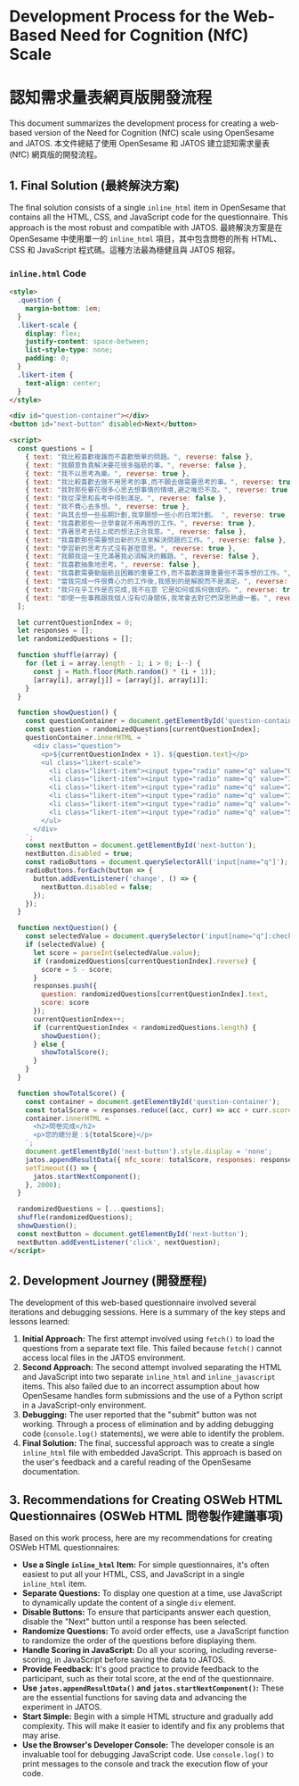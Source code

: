 # Development Process for the Web-Based Need for Cognition (NfC) Scale
# 認知需求量表網頁版開發流程

This document summarizes the development process for creating a web-based version of the Need for Cognition (NfC) scale using OpenSesame and JATOS.
本文件總結了使用 OpenSesame 和 JATOS 建立認知需求量表 (NfC) 網頁版的開發流程。

## 1. Final Solution (最終解決方案)

The final solution consists of a single `inline_html` item in OpenSesame that contains all the HTML, CSS, and JavaScript code for the questionnaire. This approach is the most robust and compatible with JATOS.
最終解決方案是在 OpenSesame 中使用單一的 `inline_html` 項目，其中包含問卷的所有 HTML、CSS 和 JavaScript 程式碼。這種方法最為穩健且與 JATOS 相容。

### `inline.html` Code

```html
<style>
  .question {
    margin-bottom: 1em;
  }
  .likert-scale {
    display: flex;
    justify-content: space-between;
    list-style-type: none;
    padding: 0;
  }
  .likert-item {
    text-align: center;
  }
</style>

<div id="question-container"></div>
<button id="next-button" disabled>Next</button>

<script>
  const questions = [
    { text: "我比較喜歡複雜而不喜歡簡單的問題。", reverse: false },
    { text: "我願意負責解決要花很多腦筋的事。", reverse: false },
    { text: "我不以思考為樂。", reverse: true },
    { text: "我比較喜歡去做不用思考的事,而不願去做需要思考的事。", reverse: true },
    { text: "我對那些要花很多心思去想事情的情境,避之唯恐不及。", reverse: true },
    { text: "我從深思和長考中得到滿足。", reverse: false },
    { text: "我不費心去多想。", reverse: true },
    { text: "與其去想一些長期計劃,我寧願想一些小的日常計劃。 ", reverse: true },
    { text: "我喜歡那些一旦學會就不用再想的工作。", reverse: true },
    { text: "靠著思考去往上爬的想法正合我意。", reverse: false },
    { text: "我喜歡那些需要想出新的方法來解決問題的工作。", reverse: false },
    { text: "學習新的思考方式沒有甚麼意思。", reverse: true },
    { text: "我願我這一生充滿著我必須解決的難題。", reverse: false },
    { text: "我喜歡抽象地思考。", reverse: false },
    { text: "我喜歡需要動腦筋且困難的重要工作,而不喜歡還算重要但不需多想的工作。", reverse: false },
    { text: "當我完成一件很費心力的工作後,我感到的是解脫而不是滿足。", reverse: true },
    { text: "我只在乎工作是否完成,我不在意 它是如何或爲何做成的。", reverse: true },
    { text: "即使一些事務跟我個人沒有切身關係,我常會去對它們深思熟慮一番。", reverse: false }
  ];

  let currentQuestionIndex = 0;
  let responses = [];
  let randomizedQuestions = [];

  function shuffle(array) {
    for (let i = array.length - 1; i > 0; i--) {
      const j = Math.floor(Math.random() * (i + 1));
      [array[i], array[j]] = [array[j], array[i]];
    }
  }

  function showQuestion() {
    const questionContainer = document.getElementById('question-container');
    const question = randomizedQuestions[currentQuestionIndex];
    questionContainer.innerHTML = `
      <div class="question">
        <p>${currentQuestionIndex + 1}. ${question.text}</p>
        <ul class="likert-scale">
          <li class="likert-item"><input type="radio" name="q" value="0" required> 非常不符合</li>
          <li class="likert-item"><input type="radio" name="q" value="1"></li>
          <li class="likert-item"><input type="radio" name="q" value="2"></li>
          <li class="likert-item"><input type="radio" name="q" value="3"></li>
          <li class="likert-item"><input type="radio" name="q" value="4"></li>
          <li class="likert-item"><input type="radio" name="q" value="5"> 非常符合</li>
        </ul>
      </div>
    `;
    const nextButton = document.getElementById('next-button');
    nextButton.disabled = true;
    const radioButtons = document.querySelectorAll('input[name="q"]');
    radioButtons.forEach(button => {
      button.addEventListener('change', () => {
        nextButton.disabled = false;
      });
    });
  }

  function nextQuestion() {
    const selectedValue = document.querySelector('input[name="q"]:checked');
    if (selectedValue) {
      let score = parseInt(selectedValue.value);
      if (randomizedQuestions[currentQuestionIndex].reverse) {
        score = 5 - score;
      }
      responses.push({
        question: randomizedQuestions[currentQuestionIndex].text,
        score: score
      });
      currentQuestionIndex++;
      if (currentQuestionIndex < randomizedQuestions.length) {
        showQuestion();
      } else {
        showTotalScore();
      }
    }
  }

  function showTotalScore() {
    const container = document.getElementById('question-container');
    const totalScore = responses.reduce((acc, curr) => acc + curr.score, 0);
    container.innerHTML = `
      <h2>問卷完成</h2>
      <p>您的總分是：${totalScore}</p>
    `;
    document.getElementById('next-button').style.display = 'none';
    jatos.appendResultData({ nfc_score: totalScore, responses: responses });
    setTimeout(() => {
      jatos.startNextComponent();
    }, 2000);
  }

  randomizedQuestions = [...questions];
  shuffle(randomizedQuestions);
  showQuestion();
  const nextButton = document.getElementById('next-button');
  nextButton.addEventListener('click', nextQuestion);
</script>
```

## 2. Development Journey (開發歷程)

The development of this web-based questionnaire involved several iterations and debugging sessions. Here is a summary of the key steps and lessons learned:

1.  **Initial Approach:** The first attempt involved using `fetch()` to load the questions from a separate text file. This failed because `fetch()` cannot access local files in the JATOS environment.
2.  **Second Approach:** The second attempt involved separating the HTML and JavaScript into two separate `inline_html` and `inline_javascript` items. This also failed due to an incorrect assumption about how OpenSesame handles form submissions and the use of a Python script in a JavaScript-only environment.
3.  **Debugging:** The user reported that the "submit" button was not working. Through a process of elimination and by adding debugging code (`console.log()` statements), we were able to identify the problem.
4.  **Final Solution:** The final, successful approach was to create a single `inline_html` file with embedded JavaScript. This approach is based on the user's feedback and a careful reading of the OpenSesame documentation.

## 3. Recommendations for Creating OSWeb HTML Questionnaires (OSWeb HTML 問卷製作建議事項)

Based on this work process, here are my recommendations for creating OSWeb HTML questionnaires:

*   **Use a Single `inline_html` Item:** For simple questionnaires, it's often easiest to put all your HTML, CSS, and JavaScript in a single `inline_html` item.
*   **Separate Questions:** To display one question at a time, use JavaScript to dynamically update the content of a single `div` element.
*   **Disable Buttons:** To ensure that participants answer each question, disable the "Next" button until a response has been selected.
*   **Randomize Questions:** To avoid order effects, use a JavaScript function to randomize the order of the questions before displaying them.
*   **Handle Scoring in JavaScript:** Do all your scoring, including reverse-scoring, in JavaScript before saving the data to JATOS.
*   **Provide Feedback:** It's good practice to provide feedback to the participant, such as their total score, at the end of the questionnaire.
*   **Use `jatos.appendResultData()` and `jatos.startNextComponent()`:** These are the essential functions for saving data and advancing the experiment in JATOS.
*   **Start Simple:** Begin with a simple HTML structure and gradually add complexity. This will make it easier to identify and fix any problems that may arise.
*   **Use the Browser's Developer Console:** The developer console is an invaluable tool for debugging JavaScript code. Use `console.log()` to print messages to the console and track the execution flow of your code.